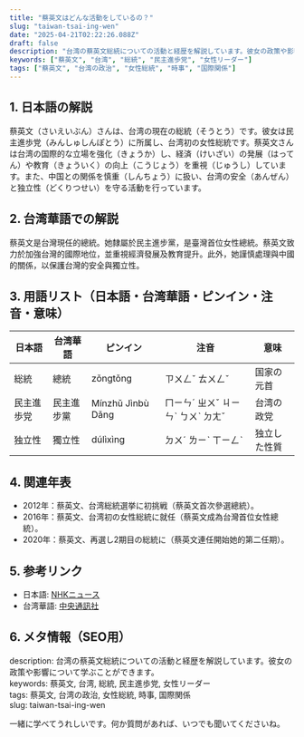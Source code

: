 ```yaml
---
title: "蔡英文はどんな活動をしているの？"
slug: "taiwan-tsai-ing-wen"
date: "2025-04-21T02:22:26.088Z"
draft: false
description: "台湾の蔡英文総統についての活動と経歴を解説しています。彼女の政策や影響について学ぶことができます。"
keywords: ["蔡英文", "台湾", "総統", "民主進歩党", "女性リーダー"]
tags: ["蔡英文", "台湾の政治", "女性総統", "時事", "国際関係"]
---
```


## 1. 日本語の解説  
蔡英文（さいえいぶん）さんは、台湾の現在の総統（そうとう）です。彼女は民主進歩党（みんしゅしんぽとう）に所属し、台湾初の女性総統です。蔡英文さんは台湾の国際的な立場を強化（きょうか）し、経済（けいざい）の発展（はってん）や教育（きょういく）の向上（こうじょう）を重視（じゅうし）しています。また、中国との関係を慎重（しんちょう）に扱い、台湾の安全（あんぜん）と独立性（どくりつせい）を守る活動を行っています。

## 2. 台湾華語での解説  
蔡英文是台灣現任的總統。她隸屬於民主進步黨，是臺灣首位女性總統。蔡英文致力於加強台灣的國際地位，並重視經濟發展及教育提升。此外，她謹慎處理與中國的關係，以保護台灣的安全與獨立性。

## 3. 用語リスト（日本語・台湾華語・ピンイン・注音・意味）  

| 日本語   | 台湾華語   | ピンイン   | 注音     | 意味             |
|----------|------------|------------|---------|------------------|
| 総統     | 總統      | zǒngtǒng   | ㄗㄨㄥˇ ㄊㄨㄥˇ | 国家の元首        |
| 民主進歩党 | 民主進步黨 | Mínzhǔ Jìnbù Dǎng | ㄇㄧㄣˊ ㄓㄨˇ ㄐㄧㄣˋ ㄅㄨˋ ㄉㄤˇ | 台湾の政党      |
| 独立性   | 獨立性    | dúlìxìng   | ㄉㄨˊ ㄌㄧˋ ㄒㄧㄥˋ | 独立した性質    |

## 4. 関連年表  
- 2012年：蔡英文、台湾総統選挙に初挑戦（蔡英文首次參選總統）。  
- 2016年：蔡英文、台湾初の女性総統に就任（蔡英文成為台灣首位女性總統）。  
- 2020年：蔡英文、再選し2期目の総統に（蔡英文連任開始她的第二任期）。  

## 5. 参考リンク  
- 日本語: [NHKニュース](https://www3.nhk.or.jp/news/)  
- 台湾華語: [中央通訊社](https://www.cna.com.tw/)  

## 6. メタ情報（SEO用）  
description: 台湾の蔡英文総統についての活動と経歴を解説しています。彼女の政策や影響について学ぶことができます。  
keywords: 蔡英文, 台湾, 総統, 民主進歩党, 女性リーダー  
tags: 蔡英文, 台湾の政治, 女性総統, 時事, 国際関係  
slug: taiwan-tsai-ing-wen

一緒に学べてうれしいです。何か質問があれば、いつでも聞いてくださいね。